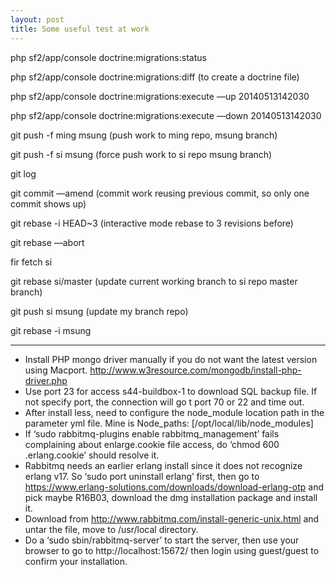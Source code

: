 ```yaml
---
layout: post
title: Some useful test at work
---
```


php sf2/app/console doctrine:migrations:status

php sf2/app/console doctrine:migrations:diff (to create a doctrine file)

php sf2/app/console doctrine:migrations:execute —up 20140513142030

php sf2/app/console doctrine:migrations:execute —down 20140513142030

git push -f ming msung (push work to ming repo, msung branch)

git push -f si msung (force push work to si repo msung branch)

git log

git commit —amend (commit work reusing previous commit, so only one commit shows up)

git rebase -i HEAD~3 (interactive mode rebase to 3 revisions before)

git rebase —abort

fir fetch si

git rebase si/master (update current working branch to si repo master branch)

git push si msung (update my branch repo)

git rebase -i msung

---

* Install PHP mongo driver manually if you do not want the latest version using Macport.  http://www.w3resource.com/mongodb/install-php-driver.php
* Use port 23 for access s44-buildbox-1 to download SQL backup file.  If not specify port, the connection will go t port 70 or 22 and time out.
* After install less, need to configure the node_module location path in the parameter yml file.  Mine is Node_paths: [/opt/local/lib/node_modules]
* If ‘sudo rabbitmq-plugins enable rabbitmq_management’ fails complaining about enlarge.cookie file access, do ‘chmod 600 .erlang.cookie’ should resolve it.
* Rabbitmq needs an earlier erlang install since it does not recognize erlang v17.  So ‘sudo port uninstall erlang’ first, then go to https://www.erlang-solutions.com/downloads/download-erlang-otp and pick maybe R16B03, download the dmg installation package and install it.
* Download from http://www.rabbitmq.com/install-generic-unix.html and untar the file, move to /usr/local directory.
* Do a ‘sudo sbin/rabbitmq-server’ to start the server, then use your browser to go to http://localhost:15672/ then login using guest/guest to confirm your installation.